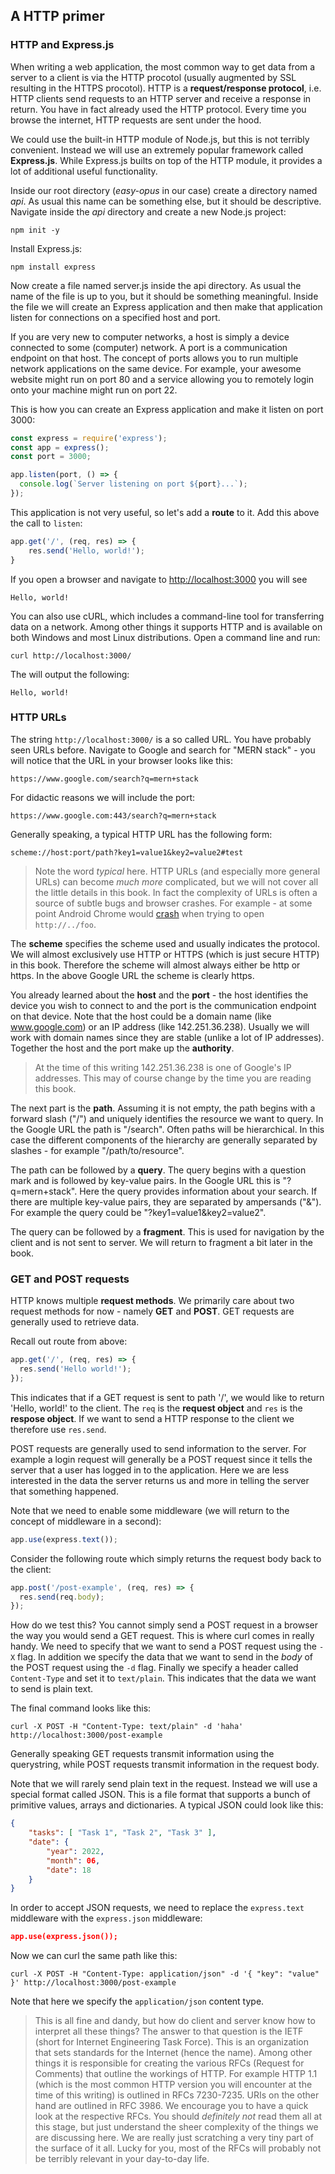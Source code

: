 ## A HTTP primer

### HTTP and Express.js

When writing a web application, the most common way to get data from a server to a client is via the HTTP procotol (usually augmented by SSL resulting in the HTTPS procotol).
HTTP is a **request/response protocol**, i.e. HTTP clients send requests to an HTTP server and receive a response in return.
You have in fact already used the HTTP protocol.
Every time you browse the internet, HTTP requests are sent under the hood.

We could use the built-in HTTP module of Node.js, but this is not terribly convenient.
Instead we will use an extremely popular framework called **Express.js**.
While Express.js builts on top of the HTTP module, it provides a lot of additional useful functionality.

Inside our root directory (_easy-opus_ in our case) create a directory named *api*.
As usual this name can be something else, but it should be descriptive.
Navigate inside the *api* directory and create a new Node.js project:

```shell
npm init -y
```

Install Express.js:

```shell
npm install express
```

Now create a file named server.js inside the api directory.
As usual the name of the file is up to you, but it should be something meaningful.
Inside the file we will create an Express application and then make that application listen for connections on a specified host and port.

If you are very new to computer networks, a host is simply a device connected to some (computer) network.
A port is a communication endpoint on that host.
The concept of ports allows you to run multiple network applications on the same device.
For example, your awesome website might run on port 80 and a service allowing you to remotely login onto your machine might run on port 22.

This is how you can create an Express application and make it listen on port 3000:

```javascript
const express = require('express');
const app = express();
const port = 3000;

app.listen(port, () => {
  console.log(`Server listening on port ${port}...`);
});
```

This application is not very useful, so let's add a **route** to it.
Add this above the call to `listen`:

```javascript
app.get('/', (req, res) => {
	res.send('Hello, world!');
}
```

If you open a browser and navigate to <http://localhost:3000> you will see

```
Hello, world!
```

You can also use cURL, which includes a command-line tool for transferring data on a network.
Among other things it supports HTTP and is available on both Windows and most Linux distributions.
Open a command line and run:

```shell
curl http://localhost:3000/
```

The will output the following:

```
Hello, world!
```

### HTTP URLs

The string `http://localhost:3000/` is a so called URL.
You have probably seen URLs before.
Navigate to Google and search for "MERN stack" - you will notice that the URL in your browser looks like this:

```
https://www.google.com/search?q=mern+stack
```

For didactic reasons we will include the port:

```
https://www.google.com:443/search?q=mern+stack
```

Generally speaking, a typical HTTP URL has the following form:

```
scheme://host:port/path?key1=value1&key2=value2#test
```

> Note the word *typical* here.
HTTP URLs (and especially more general URLs) can become *much more* complicated, but we will not cover all the little details in this book.
In fact the complexity of URLs is often a source of subtle bugs and browser crashes.
For example - at some point Android Chrome would [crash](https://news.ycombinator.com/item?id=28639708) when trying to open `http://../foo`.

The **scheme** specifies the scheme used and usually indicates the protocol.
We will almost exclusively use HTTP or HTTPS (which is just secure HTTP) in this book.
Therefore the scheme will almost always either be http or https.
In the above Google URL the scheme is clearly https.

You already learned about the **host** and the **port** - the host identifies the device you wish to connect to and the port is the communication endpoint on that device.
Note that the host could be a domain name (like www.google.com) or an IP address (like 142.251.36.238).
Usually we will work with domain names since they are stable (unlike a lot of IP addresses).
Together the host and the port make up the **authority**.

> At the time of this writing 142.251.36.238 is one of Google's IP addresses.
This may of course change by the time you are reading this book.

The next part is the **path**.
Assuming it is not empty, the path begins with a forward slash ("/") and uniquely identifies the resource we want to query.
In the Google URL the path is "/search".
Often paths will be hierarchical.
In this case the different components of the hierarchy are generally separated by slashes - for example "/path/to/resource".

The path can be followed by a **query**.
The query begins with a question mark and is followed by key-value pairs.
In the Google URL this is "?q=mern+stack".
Here the query provides information about your search.
If there are multiple key-value pairs, they are separated by ampersands ("&").
For example the query could be "?key1=value1&key2=value2".

The query can be followed by a **fragment**.
This is used for navigation by the client and is not sent to server.
We will return to fragment a bit later in the book.

### GET and POST requests

HTTP knows multiple **request methods**.
We primarily care about two request methods for now - namely **GET** and **POST**.
GET requests are generally used to retrieve data.

Recall out route from above:

```javascript
app.get('/', (req, res) => {
  res.send('Hello world!');
});
```

This indicates that if a GET request is sent to path '/', we would like to return 'Hello, world!' to the client.
The `req` is the **request object** and `res` is the **respose object**.
If we want to send a HTTP response to the client we therefore use `res.send`.

POST requests are generally used to send information to the server.
For example a login request will generally be a POST request since it tells the server that a user has logged in to the application.
Here we are less interested in the data the server returns us and more in telling the server that something happened.

Note that we need to enable some middleware (we will return to the concept of middleware in a second):

```javascript
app.use(express.text());
```

Consider the following route which simply returns the request body back to the client:

```javascript
app.post('/post-example', (req, res) => {
  res.send(req.body);
});
```

How do we test this?
You cannot simply send a POST request in a browser the way you would send a GET request.
This is where curl comes in really handy.
We need to specify that we want to send a POST request using the `-X` flag.
In addition we specify the data that we want to send in the *body* of the POST request using the `-d` flag.
Finally we specify a header called `Content-Type` and set it to `text/plain`.
This indicates that the data we want to send is plain text.

The final command looks like this:

```
curl -X POST -H "Content-Type: text/plain" -d 'haha' http://localhost:3000/post-example
```

Generally speaking GET requests transmit information using the querystring, while POST requests transmit information in the request body.

Note that we will rarely send plain text in the request.
Instead we will use a special format called JSON.
This is a file format that supports a bunch of primitive values, arrays and dictionaries.
A typical JSON could look like this:

```json
{
	"tasks": [ "Task 1", "Task 2", "Task 3" ],
	"date": {
		"year": 2022,
		"month": 06,
		"date": 18
	}
}
```

In order to accept JSON requests, we need to replace the `express.text` middleware with the `express.json` middleware:

```json
app.use(express.json());
```

Now we can curl the same path like this:

```
curl -X POST -H "Content-Type: application/json" -d '{ "key": "value" }' http://localhost:3000/post-example
```

Note that here we specify the `application/json` content type.

> This is all fine and dandy, but how do client and server know how to interpret all these things?
The answer to that question is the IETF (short for Internet Engineering Task Force).
This is an organization that sets standards for the Internet (hence the name).
Among other things it is responsible for creating the various RFCs (Request for Comments) that outline the workings of HTTP.
For example HTTP 1.1 (which is the most common HTTP version you will encounter at the time of this writing) is outlined in RFCs 7230-7235.
URIs on the other hand are outlined in RFC 3986.
We encourage you to have a quick look at the respective RFCs.
You should *definitely not* read them all at this stage, but just understand the sheer complexity of the things we are discussing here.
We are really just scratching a very tiny part of the surface of it all.
Lucky for you, most of the RFCs will probably not be terribly relevant in your day-to-day life.

